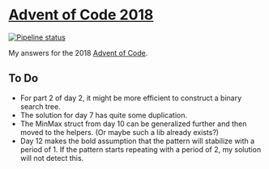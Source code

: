 # [Advent of Code 2018](https://adventofcode.com/2018)

[![Pipeline status][workflows-CI-badge]][actions]

My answers for the 2018 [Advent of Code](https://adventofcode.com/2018).

## To Do

* For part 2 of day 2, it might be more efficient to construct a binary search tree.
* The solution for day 7 has quite some duplication.
* The MinMax struct from day 10 can be generalized further and then moved to the helpers. (Or maybe such a lib already exists?)
* Day 12 makes the bold assumption that the pattern will stabilize with a period of 1. If the pattern starts repeating with a period of 2, my solution will not detect this.


[workflows-CI-badge]: https://github.com/rjvdw/advent-of-code/workflows/CI%202018/badge.svg
[actions]: https://github.com/rjvdw/advent-of-code/actions?query=workflow%3A%22CI+2018%22
[day-11-spoilers-1]: https://www.reddit.com/r/adventofcode/comments/5hoia9/2018_day_11_solutions/db1v1ws
